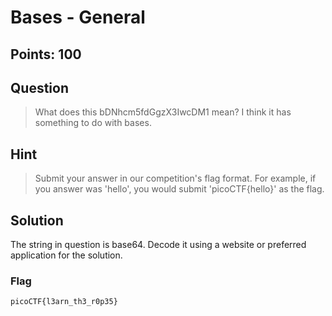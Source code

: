 # Bases - General

## Points: 100

## Question 
  > What does this bDNhcm5fdGgzX3IwcDM1 mean? I think it has something to do with bases.
## Hint
  > Submit your answer in our competition's flag format. For example, if you answer was 'hello', you would submit 'picoCTF{hello}' as the flag.
## Solution
 The string in question is base64. Decode it using a website or preferred application for the solution.
### Flag
`picoCTF{l3arn_th3_r0p35}`
